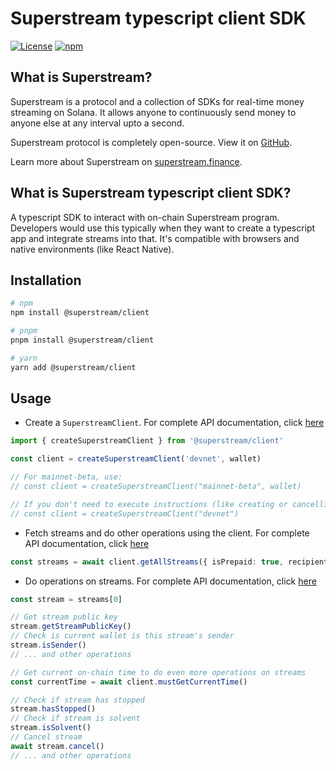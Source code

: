# Superstream typescript client SDK

[![License](https://img.shields.io/npm/l/@superstream/client)](https://www.npmjs.com/package/@superstream/client)
[![npm](https://img.shields.io/npm/v/@superstream/client.svg)](https://www.npmjs.com/package/@superstream/client)

## What is Superstream?

Superstream is a protocol and a collection of SDKs for real-time money streaming on Solana. It allows anyone to
continuously send money to anyone else at any interval upto a second.

Superstream protocol is completely open-source. View it on [GitHub](https://github.com/gpahal/superstream).

Learn more about Superstream on [superstream.finance](https://superstream.finance/).

## What is Superstream typescript client SDK?

A typescript SDK to interact with on-chain Superstream program. Developers would use this typically when they want to
create a typescript app and integrate streams into that. It's compatible with browsers and native environments (like
React Native).

## Installation

```sh
# npm
npm install @superstream/client

# pnpm
pnpm install @superstream/client

# yarn
yarn add @superstream/client
```

## Usage

- Create a `SuperstreamClient`. For complete API documentation, click
  [here](https://superstream.finance/references/client-sdks/ts/functions/createSuperstreamClient.html)

```ts
import { createSuperstreamClient } from '@superstream/client'

const client = createSuperstreamClient('devnet', wallet)

// For mainnet-beta, use:
// const client = createSuperstreamClient("mainnet-beta", wallet)

// If you don't need to execute instructions (like creating or cancelling a stream), you can omit the wallet
// const client = createSuperstreamClient("devnet")
```

- Fetch streams and do other operations using the client. For complete API documentation, click
  [here](https://superstream.finance/references/client-sdks/ts/interfaces/SuperstreamClient.html)

```ts
const streams = await client.getAllStreams({ isPrepaid: true, recipient: new PublicKey('public-key-base-58') })
```

- Do operations on streams. For complete API documentation, click
  [here](https://superstream.finance/references/client-sdks/ts/classes/Stream.html)

```ts
const stream = streams[0]

// Get stream public key
stream.getStreamPublicKey()
// Check is current wallet is this stream's sender
stream.isSender()
// ... and other operations

// Get current on-chain time to do even more operations on streams
const currentTime = await client.mustGetCurrentTime()

// Check if stream has stopped
stream.hasStopped()
// Check if stream is solvent
stream.isSolvent()
// Cancel stream
await stream.cancel()
// ... and other operations
```
